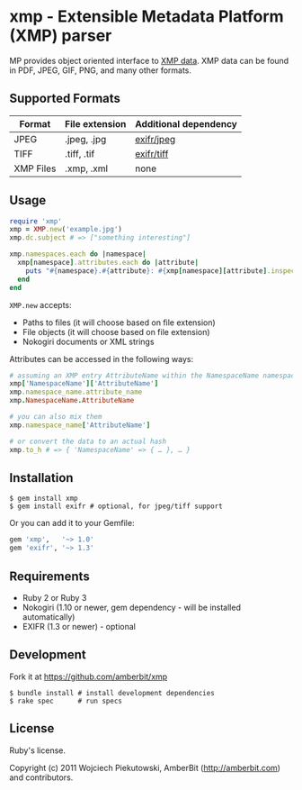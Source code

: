 # xmp - Extensible Metadata Platform (XMP) parser

MP provides object oriented interface to [XMP data](http://en.wikipedia.org/wiki/Extensible_Metadata_Platform). XMP data can be found in PDF, JPEG, GIF, PNG, and many other formats.

## Supported Formats

Format    | File extension  | Additional dependency
----------|-----------------|-----------------------
JPEG      | .jpeg, .jpg     | [exifr/jpeg](https://github.com/remvee/exifr)
TIFF      | .tiff, .tif     | [exifr/tiff](https://github.com/remvee/exifr)
XMP Files | .xmp, .xml      | none

## Usage

``` ruby
require 'xmp'
xmp = XMP.new('example.jpg')
xmp.dc.subject # => ["something interesting"]

xmp.namespaces.each do |namespace|
  xmp[namespace].attributes.each do |attribute|
    puts "#{namespace}.#{attribute}: #{xmp[namespace][attribute].inspect}"
  end
end
```

`XMP.new` accepts:
* Paths to files (it will choose based on file extension)
* File objects (it will choose based on file extension)
* Nokogiri documents or XML strings

Attributes can be accessed in the following ways:

``` ruby
# assuming an XMP entry AttributeName within the NamespaceName namespace, these are all equivalent
xmp['NamespaceName']['AttributeName']
xmp.namespace_name.attribute_name
xmp.NamespaceName.AttributeName

# you can also mix them
xmp.namespace_name['AttributeName']

# or convert the data to an actual hash
xmp.to_h # => { 'NamespaceName' => { … }, … }
```

## Installation

``` shell
$ gem install xmp
$ gem install exifr # optional, for jpeg/tiff support
```

Or you can add it to your Gemfile:

``` ruby
gem 'xmp',   '~> 1.0'
gem 'exifr', '~> 1.3'
```

## Requirements
* Ruby 2 or Ruby 3
* Nokogiri (1.10 or newer, gem dependency - will be installed automatically)
* EXIFR (1.3 or newer) - optional

## Development

Fork it at https://github.com/amberbit/xmp

``` shell
$ bundle install # install development dependencies
$ rake spec      # run specs
```

## License
Ruby's license.

Copyright (c) 2011 Wojciech Piekutowski, AmberBit (<http://amberbit.com>) and contributors.
